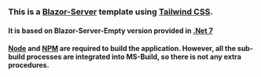 ### This is a [Blazor-Server](https://learn.microsoft.com/en-us/aspnet/core/blazor/hosting-models?view=aspnetcore-7.0) template using [Tailwind CSS](https://tailwindcss.com/).
#### It is based on Blazor-Server-Empty version provided in [.Net 7](https://dotnet.microsoft.com/en-us/download/dotnet/7.0)

#### [Node](https://nodejs.org/en/) and [NPM](https://www.npmjs.com/) are required to build the application. However, all the sub-build processes are integrated into MS-Build, so there is not any extra procedures.